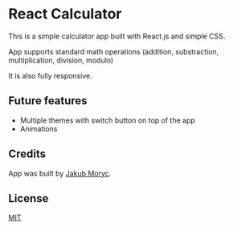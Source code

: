 # React Calculator

This is a simple calculator app built with React.js and simple CSS.

App supports standard math operations (addition, substraction, multiplication, division, modulo)

It is also fully responsive.

## Future features
- Multiple themes with switch button on top of the app
- Animations

## Credits

App was built by [Jakub Moryc](https://jakubmoryc.github.io/).

## License
[MIT](https://choosealicense.com/licenses/mit/)
